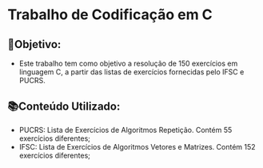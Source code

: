 # Trabalho de Codificação em C

📌Objetivo:
-
- Este trabalho tem como objetivo a resolução de 150 exercícios em linguagem C, a partir das listas de exercícios fornecidas pelo IFSC e PUCRS.

📚Conteúdo Utilizado:
- 
- PUCRS: Lista de Exercícios de Algoritmos Repetição.
  Contém 55 exercícios diferentes;
- IFSC: Lista de Exercícios de Algoritmos Vetores e Matrizes.
   Contém 152 exercícios diferentes;
